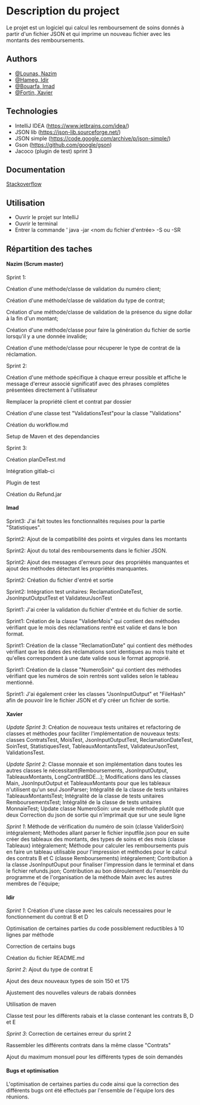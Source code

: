 # Description du project

Le projet est un logiciel qui calcul les remboursement de soins donnés à partir d'un fichier JSON et qui imprime un nouveau fichier avec les montants des remboursements.


## Authors

- [@Lounas, Nazim](https://gitlab.info.uqam.ca/lounas.nazim)
- [@Hameg, Idir](https://gitlab.info.uqam.ca/hameg.idir)
- [@Bouarfa, Imad](https://gitlab.info.uqam.ca/bouarfa.imad)
- [@Fortin, Xavier](https://gitlab.info.uqam.ca/fortin.xavier)


## Technologies
* IntelliJ IDEA (https://www.jetbrains.com/idea/)
* JSON lib (https://json-lib.sourceforge.net/)
* JSON simple (https://code.google.com/archive/p/json-simple/)
* Gson (https://github.com/google/gson)
* Jacoco (plugin de test) sprint 3


## Documentation

[Stackoverflow](https://stackoverflow.com/)


## Utilisation
* Ouvrir le projet sur IntelliJ
* Ouvrir le terminal 
* Entrer la commande ' java -jar <nom du fichier d'entrée> <choisir un nom pour le fichier de sortie> -S ou -SR

## Répartition des taches
#### Nazim (Scrum master)
Sprint 1:

Création d'une méthode/classe de validation du numéro client;

Création d'une méthode/classe de validation du type de contrat;

Création d'une méthode/classe de validation de la présence du signe dollar à la fin d'un montant;

Création d'une méthode/classe pour faire la génération du fichier de sortie lorsqu'il y a une donnée invalide;

Création d'une méthode/classe pour récuperer le type de contrat de la réclamation.

Sprint 2:

Création d'une méthode spécifique à chaque erreur possible et affiche le message d'erreur associé significatif avec des phrases complètes présentées directement à l'utilisateur

Remplacer la propriété client et contrat par dossier 

Création d'une classe test "ValidationsTest"pour la classe "Validations"

Création du workflow.md

Setup de Maven et des dependancies 

Sprint 3:


Création planDeTest.md

Intégration gitlab-ci 

Plugin de test

Création du Refund.jar

#### Imad
Sprint3: J'ai fait toutes les fonctionnalités requises pour la partie "Statistiques".

Sprint2: Ajout de la compatibilité des points et virgules dans les montants

Sprint2: Ajout du total des remboursements dans le fichier JSON.

Sprint2: Ajout des messages d'erreurs pour des propriétés manquantes et ajout des méthodes détectant les propriétés manquantes.

Sprint2: Création du fichier d'entré et sortie

Sprint2: Intégration test unitaires: ReclamationDateTest, JsonInputOutputTest et ValidateurJsonTest


Sprint1: J'ai créer la validation du fichier d'entrée et du fichier de sortie. 

Sprint1: Création de la classe "ValiderMois" qui contient des méthodes vérifiant que le mois des réclamations rentré est valide et dans le bon format. 

Sprint1: Création de la classe "ReclamationDate" qui contient des méthodes vérifiant que les dates des réclamations sont identiques au mois traité et qu'elles correspondent à une date valide sous le format approprié.

Sprint1: Création de la classe "NumeroSoin" qui contient des méthodes vérifiant que les numéros de soin rentrés sont valides selon le tableau mentionné.

Sprint1: J'ai également créer les classes "JsonInputOutput" et "FileHash" afin de pouvoir lire le fichier JSON et d'y créer un fichier de sortie.


#### Xavier
*Update Sprint 3*:
Création de nouveaux tests unitaires et refactoring de classes et méthodes pour faciliter l'implémentation de nouveaux tests: classes ContratsTest, MoisTest, JsonInputOutputTest, ReclamationDateTest, SoinTest, StatistiquesTest, TableauxMontantsTest, ValidateurJsonTest, ValidationsTest.

*Update Sprint 2*: 
Classe monnaie et son implémentation dans toutes les autres classes le nécessitant(Remboursements, JsonInputOutput, TableauxMontants, LongContratBDE...);
Modifications dans les classes Main, JsonInputOutput et TableauxMontants pour que les tableaux n'utilisent qu'un seul JsonParser;
Intégralité de la classe de tests unitaires TableauxMontantsTest;
Intégralité de la classe de tests unitaires RemboursementsTest;
Intégralité de la classe de tests unitaires MonnaieTest;
Update classe NumeroSoin: une seule méthode plutôt que deux
Correction du json de sortie qui n'imprimait que sur une seule ligne

*Sprint 1*: Méthode de vérification du numéro de soin (classe ValiderSoin) intégralement;
Méthodes allant parser le fichier inputfile.json pour en suite créer des tableaux des montants, des types de soins et des mois (classe Tableaux) intégralement;
Méthode pour calculer les remboursements puis en faire un tableau utilisable pour l'impression et méthodes pour le calcul des contrats B et C (classe Remboursements) intégralement;
Contribution à la classe JsonInputOuput pour finaliser l'impression dans le terminal et dans le fichier refunds.json;
Contribution au bon déroulement du l'ensemble du programme et de l'organisation de la méthode Main avec les autres membres de l'équipe;


#### Idir
*Sprint 1*:
Création d'une classe avec les calculs necessaires pour le fonctionnement du contrat B et D

Optimisation de certaines parties du code possiblement reductibles à 10 lignes par méthode

Correction de certains bugs

Création du fichier README.md

*Sprint 2*:
Ajout du type de contrat E

Ajout des deux nouveaux types de soin 150 et 175

Ajustement des nouvelles valeurs de rabais données

Utilisation de maven

Classe test pour les différents rabais et la classe contenant les contrats B, D et E

*Sprint 3*:
Correction de certaines erreur du sprint 2

Rassembler les différents contrats dans la même classe "Contrats"

Ajout du maximum monsuel pour les différents types de soin demandés


#### Bugs et optimisation
L'optimisation de certaines parties du code ainsi que la correction des différents bugs ont été effectués par l'ensemble de l'équipe lors des réunions.
